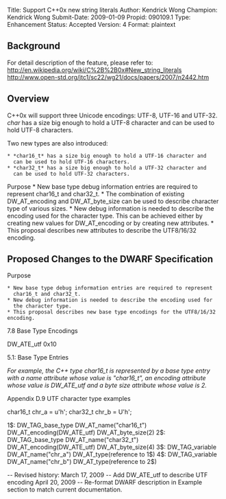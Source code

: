 Title:       Support C++0x new string literals
Author:      Kendrick Wong
Champion:    Kendrick Wong
Submit-Date: 2009-01-09
Propid:      090109.1
Type:        Enhancement
Status:      Accepted
Version:     4
Format:      plaintext

Background
----------

For detail description of the feature, please refer to:
http://en.wikipedia.org/wiki/C%2B%2B0x#New_string_literals
http://www.open-std.org/jtc1/sc22/wg21/docs/papers/2007/n2442.htm 


Overview
--------

C++0x will support three Unicode encodings: UTF-8, UTF-16 and UTF-32.
*char* has a size big enough to hold a UTF-8 character and can be used
to hold UTF-8 characters.

Two new types are also introduced:

    * *char16_t* has a size big enough to hold a UTF-16 character and
      can be used to hold UTF-16 characters.
    * *char32_t* has a size big enough to hold a UTF-32 character and 
      can be used to hold UTF-32 characters. 

Purpose
    * New base type debug information entries are required to represent
      char16_t and char32_t.
    * The combination of existing DW_AT_encoding and DW_AT_byte_size can 
      be used to describe character type of various sizes.
    * New debug information is needed to describe the encoding used for 
      the character type. This can be achieved either by creating new 
      values for DW_AT_encoding or by creating new attributes.
    * This proposal describes new attributes to describe the UTF8/16/32 
      encoding. 


Proposed Changes to the DWARF Specification
-------------------------------------------

Purpose

    * New base type debug information entries are required to represent 
      char16_t and char32_t.
    * New debug information is needed to describe the encoding used for
      the character type.
    * This proposal describes new base type encodings for the UTF8/16/32 encoding.

7.8 Base Type Encodings

DW_ATE_utf  0x10


5.1: Base Type Entries

*For example, the C++ type char16_t is represented by a base type entry
with a name attribute whose value is "char16_t", an encoding attribute
whose value is DW_ATE_utf and a byte size attribute whose value is 2.*


Appendix
D.9 UTF character type examples
 
char16_t chr_a = u'h';
char32_t chr_b = U'h';

1$:  DW_TAG_base_type
         DW_AT_name("char16_t")
         DW_AT_encoding(DW_ATE_utf)
         DW_AT_byte_size(2)
2$:  DW_TAG_base_type
         DW_AT_name("char32_t")
         DW_AT_encoding(DW_ATE_utf)
         DW_AT_byte_size(4)
3$:  DW_TAG_variable
         DW_AT_name("chr_a")
         DW_AT_type(reference to 1$)
4$:  DW_TAG_variable
         DW_AT_name("chr_b")
         DW_AT_type(reference to 2$)

-- 
Revised history:
March 17, 2009 -- Add DW_ATE_utf to describe UTF encoding
April 20, 2009 -- Re-format DWARF description in Example section to 
                  match current documentation.
 
